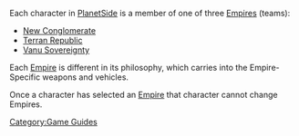 Each character in [PlanetSide](../etc/PlanetSide.md) is a member of one
of three [Empires](Empires.md) (teams):

- [New Conglomerate](../etc/New_Conglomerate.md)
- [Terran Republic](../etc/Terran_Republic.md)
- [Vanu Sovereignty](../etc/Vanu_Sovereignty.md)

Each [Empire](Empires.md) is different in its philosophy, which
carries into the Empire-Specific weapons and vehicles.

Once a character has selected an [Empire](Empires.md) that
character cannot change Empires.

[Category:Game Guides](Category:Game_Guides.md)
